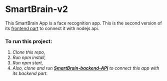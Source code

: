 # SmartBrain-v2

This SmartBrain App is a face recognition app. This is the second version of its [frontend part](https://github.com/MalihaKabir/SmartBrain-FrontEndPart) to connect it with nodejs api.

### To run this project:

1. *Clone this repo,*
2. *Run npm install,*
3. *Run npm start,*
4. *Also, clone and run **[SmartBrain-backend-API](https://github.com/MalihaKabir/smartbrain-backend-api/blob/master/README.md)** to connect this app with its backend part.*
